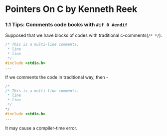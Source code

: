 # Pointers On C by Kenneth Reek

### 1.1 Tips: Comments code bocks with `#if 0 #endif`

Supposed that we have blocks of codes with traditional c-comments(`/* */`).

```c
/* This is a multi-line comments.
 * line 
 * line
 */
#include <stdio.h>
...
```

If we comments the code in traditional way, then - 

```c
/*
/* This is a multi-line comments.
 * line 
 * line
 */
*/
#include <stdio.h>
...
```
It may cause a compiler-time error.
